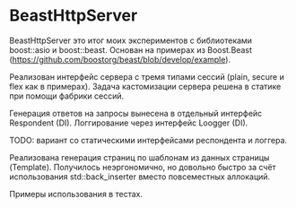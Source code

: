 # BeastHttpServer

BeastHttpServer это итог моих экспериментов с библиотеками boost::asio и boost::beast. Основан на примерах из Boost.Beast (https://github.com/boostorg/beast/blob/develop/example).

Реализован интерфейс сервера с тремя типами сессий (plain, secure и flex как в примерах).
Задача кастомизации сервера решена в статике при помощи фабрики сессий.

Генерация ответов на запросы вынесена в отдельный интерфейс Respondent (DI). 
Логгирование через интерфейс Loogger (DI).

TODO: вариант со статическими интерфейсами респондента и логгера.

Реализована генерация страниц по шаблонам из данных страницы (Template). 
Получилось неэргономично, но довольно быстро за счёт использования std::back_inserter вместо повсеместных аллокаций.

Примеры использования в тестах.
